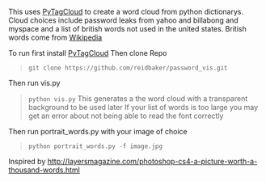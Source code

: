 [1]: https://github.com/atizo/PyTagCloud        "PyTagCloud"
[2]: http://en.wikipedia.org/wiki/List_of_British_words_not_widely_used_in_the_United_States "Wikipedia"

This uses [PyTagCloud][1] to create a word cloud from python dictionarys.
Cloud choices include password leaks from yahoo and billabong and myspace
and a list of british words not used in the united states.
British words come from [Wikipedia][2]


To run first install [PyTagCloud][1] 
Then clone Repo
>`git clone https://github.com/reidbaker/password_vis.git`

Then run vis.py
>`python vis.py`
This generates a the word cloud with a transparent background to be used later
If your list of words is too large you may get an error about not being able to read the font correctly

Then run portrait_words.py with your image of choice
>`python portrait_words.py -f image.jpg`



Inspired by http://layersmagazine.com/photoshop-cs4-a-picture-worth-a-thousand-words.html
